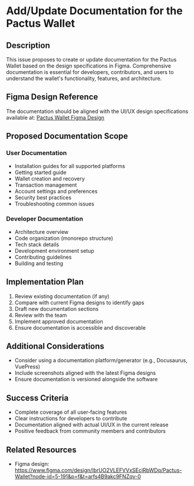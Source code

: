 # Add/Update Documentation for the Pactus Wallet

## Description

This issue proposes to create or update documentation for the Pactus Wallet based on the design
specifications in Figma. Comprehensive documentation is essential for developers, contributors, and
users to understand the wallet's functionality, features, and architecture.

## Figma Design Reference

The documentation should be aligned with the UI/UX design specifications available at:
[Pactus Wallet Figma Design](https://www.figma.com/design/IbrUO2VLEFVVxSEciRbWDq/Pactus-Wallet?node-id=5-191&p=f&t=arfs4B9akc9FNZqv-0)

## Proposed Documentation Scope

### User Documentation

- Installation guides for all supported platforms
- Getting started guide
- Wallet creation and recovery
- Transaction management
- Account settings and preferences
- Security best practices
- Troubleshooting common issues

### Developer Documentation

- Architecture overview
- Code organization (monorepo structure)
- Tech stack details
- Development environment setup
- Contributing guidelines
- Building and testing

## Implementation Plan

1. Review existing documentation (if any)
2. Compare with current Figma designs to identify gaps
3. Draft new documentation sections
4. Review with the team
5. Implement approved documentation
6. Ensure documentation is accessible and discoverable

## Additional Considerations

- Consider using a documentation platform/generator (e.g., Docusaurus, VuePress)
- Include screenshots aligned with the latest Figma designs
- Ensure documentation is versioned alongside the software

## Success Criteria

- Complete coverage of all user-facing features
- Clear instructions for developers to contribute
- Documentation aligned with actual UI/UX in the current release
- Positive feedback from community members and contributors

## Related Resources

- Figma design:
  https://www.figma.com/design/IbrUO2VLEFVVxSEciRbWDq/Pactus-Wallet?node-id=5-191&p=f&t=arfs4B9akc9FNZqv-0
